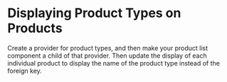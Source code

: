 # Displaying Product Types on Products

Create a provider for product types, and then make your product list component a child of that provider. Then update the display of each individual product to display the name of the product type instead of the foreign key.
